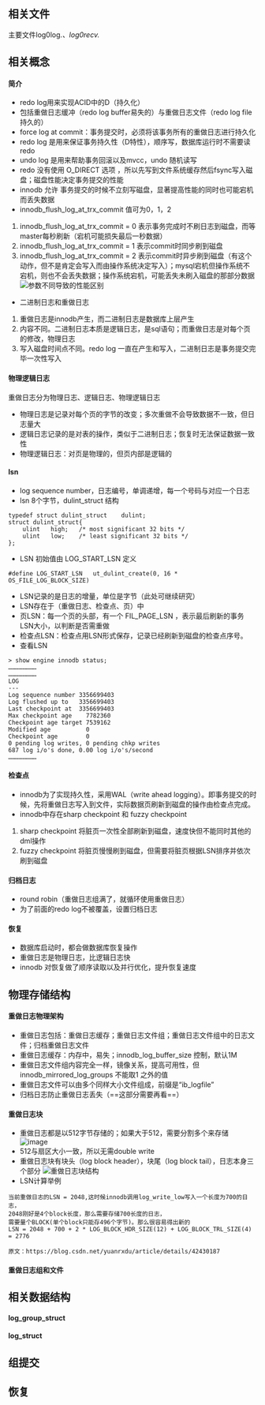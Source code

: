 ## 相关文件
主要文件log0log.*、log0recv.*

## 相关概念
#### 简介
- redo log用来实现ACID中的D（持久化）
- 包括重做日志缓冲（redo log buffer易失的）与重做日志文件（redo log file持久的）
- force log at commit：事务提交时，必须将该事务所有的重做日志进行持久化
- redo log 是用来保证事务持久性（D特性），顺序写，数据库运行时不需要读redo
- undo log 是用来帮助事务回滚以及mvcc，undo 随机读写
- redo 没有使用 O_DIRECT 选项 ，所以先写到文件系统缓存然后fsync写入磁盘；磁盘性能决定事务提交的性能
- innodb 允许 事务提交的时候不立刻写磁盘，显著提高性能的同时也可能宕机而丢失数据
- innodb_flush_log_at_trx_commit 值可为0，1，2
1. innodb_flush_log_at_trx_commit = 0 表示事务完成时不刷日志到磁盘，而等master每秒刷新（宕机可能损失最后一秒数据）
2. innodb_flush_log_at_trx_commit = 1 表示commit时同步刷到磁盘
3. innodb_flush_log_at_trx_commit = 2 表示commit时异步刷到磁盘（有这个动作，但不是肯定会写入而由操作系统决定写入）；mysql宕机但操作系统不宕机，则也不会丢失数据；操作系统宕机，可能丢失未刷入磁盘的那部分数据
![参数不同导致的性能区别](ED674CC316224B81AA4682847B5B34DF)
- 二进制日志和重做日志
1. 重做日志是innodb产生，而二进制日志是数据库上层产生
2. 内容不同。二进制日志本质是逻辑日志，是sql语句；而重做日志是对每个页的修改，物理日志
3. 写入磁盘时间点不同。redo log 一直在产生和写入，二进制日志是事务提交完毕一次性写入
#### 物理逻辑日志
重做日志分为物理日志、逻辑日志、物理逻辑日志
- 物理日志是记录对每个页的字节的改变；多次重做不会导致数据不一致，但日志量大
- 逻辑日志记录的是对表的操作，类似于二进制日志；恢复时无法保证数据一致性
- 物理逻辑日志：对页是物理的，但页内部是逻辑的
#### lsn
- log sequence number，日志编号，单调递增，每一个号码与对应一个日志
- lsn 8个字节，dulint_struct 结构

```
typedef	struct dulint_struct	dulint;
struct dulint_struct{
	ulint	high;	/* most significant 32 bits */
	ulint	low;	/* least significant 32 bits */
};
```
- LSN 初始值由 LOG_START_LSN 定义

```
#define LOG_START_LSN	ut_dulint_create(0, 16 * OS_FILE_LOG_BLOCK_SIZE)

```
- LSN记录的是日志的增量，单位是字节（此处可继续研究）
- LSN存在于（重做日志、检查点、页）中
- 页LSN：每一个页的头部，有一个 FIL_PAGE_LSN ，表示最后刷新的事务LSN大小，以判断是否需重做
- 检查点LSN：检查点用LSN形式保存，记录已经刷新到磁盘的检查点序号。
- 查看LSN

```
> show engine innodb status;
……………………
……………………
LOG
---
Log sequence number 3356699403
Log flushed up to   3356699403
Last checkpoint at  3356699403
Max checkpoint age    7782360
Checkpoint age target 7539162
Modified age          0
Checkpoint age        0
0 pending log writes, 0 pending chkp writes
687 log i/o's done, 0.00 log i/o's/second
……………………
```

#### 检查点
- innodb为了实现持久性，采用WAL（write ahead logging）。即事务提交的时候，先将重做日志写入到文件，实际数据页刷新到磁盘的操作由检查点完成。
- innodb中存在sharp checkpoint 和 fuzzy checkpoint
1. sharp checkpoint 将脏页一次性全部刷新到磁盘，速度快但不能同时其他的dml操作
2. fuzzy checkpoint 将脏页慢慢刷到磁盘，但需要将脏页根据LSN排序并依次刷到磁盘
#### 归档日志
- round robin（重做日志组满了，就循环使用重做日志）
- 为了前面的redo log不被覆盖，设置归档日志
#### 恢复
- 数据库启动时，都会做数据库恢复操作
- 重做日志是物理日志，比逻辑日志快
- innodb 对恢复做了顺序读取以及并行优化，提升恢复速度
## 物理存储结构
#### 重做日志物理架构
- 重做日志包括：重做日志缓存；重做日志文件组；重做日志文件组中的日志文件；归档重做日志文件
- 重做日志缓存：内存中，易失；innodb_log_buffer_size 控制，默认1M
- 重做日志文件组内容完全一样，镜像关系，提高可用性，但innodb_mirrored_log_groups 不能取1 之外的值
- 重做日志文件可以由多个同样大小文件组成，前缀是“ib_logfile”
- 归档日志防止重做日志丢失（==这部分需要再看==）
#### 重做日志块
- 重做日志都是以512字节存储的；如果大于512，需要分割多个来存储
![image](A764D9531891413CB1960CA07BEDE582)
- 512与扇区大小一致，所以无需double write
- 重做日志块有块头（log block header），块尾（log block tail），日志本身三个部分
![重做日志块结构](B5249DC9B5554CC99683A29777276412)
- LSN计算举例

```
当前重做日志的LSN = 2048,这时候innodb调用log_write_low写入一个长度为700的日志，
2048刚好是4个block长度，那么需要存储700长度的日志，
需要量个BLOCK(单个block只能存496个字节)。那么很容易得出新的
LSN = 2048 + 700 + 2 * LOG_BLOCK_HDR_SIZE(12) + LOG_BLOCK_TRL_SIZE(4) = 2776

原文：https://blog.csdn.net/yuanrxdu/article/details/42430187 

```

#### 重做日志组和文件
## 相关数据结构
#### log_group_struct
#### log_struct
## 组提交
## 恢复